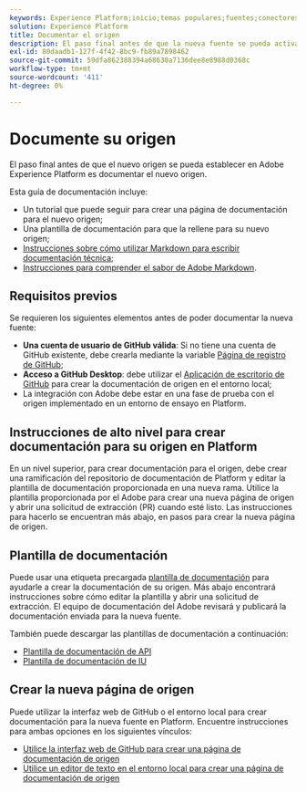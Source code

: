 ```yaml
---
keywords: Experience Platform;inicio;temas populares;fuentes;conectores;conectores de origen;sdk de fuentes;sdk;SDK
solution: Experience Platform
title: Documentar el origen
description: El paso final antes de que la nueva fuente se pueda activar en Adobe Experience Platform es documentar la nueva fuente.
exl-id: 80daadb1-127f-4f42-8bc9-fb89a7898462
source-git-commit: 59dfa862388394a68630a7136dee8e8988d0368c
workflow-type: tm+mt
source-wordcount: '411'
ht-degree: 0%

---
```


# Documente su origen

El paso final antes de que el nuevo origen se pueda establecer en Adobe Experience Platform es documentar el nuevo origen.

Esta guía de documentación incluye:

* Un tutorial que puede seguir para crear una página de documentación para el nuevo origen;
* Una plantilla de documentación para que la rellene para su nuevo origen;
* [Instrucciones sobre cómo utilizar Markdown para escribir documentación técnica](https://experienceleague.adobe.com/docs/contributor/contributor-guide/writing-essentials/markdown.html?lang=en);
* [Instrucciones para comprender el sabor de Adobe Markdown](https://experienceleague.adobe.com/docs/contributor/contributor-guide/writing-essentials/markdown.html?lang=en#custom-markdown-extensions).

## Requisitos previos

Se requieren los siguientes elementos antes de poder documentar la nueva fuente:

* **Una cuenta de usuario de GitHub válida**: Si no tiene una cuenta de GitHub existente, debe crearla mediante la variable [Página de registro de GitHub](https://github.com/);
* **Acceso a GitHub Desktop**: debe utilizar el [Aplicación de escritorio de GitHub](https://desktop.github.com/) para crear la documentación de origen en el entorno local;
* La integración con Adobe debe estar en una fase de prueba con el origen implementado en un entorno de ensayo en Platform.

## Instrucciones de alto nivel para crear documentación para su origen en Platform

En un nivel superior, para crear documentación para el origen, debe crear una ramificación del repositorio de documentación de Platform y editar la plantilla de documentación proporcionada en una nueva rama. Utilice la plantilla proporcionada por el Adobe para crear una nueva página de origen y abrir una solicitud de extracción (PR) cuando esté listo. Las instrucciones para hacerlo se encuentran más abajo, en pasos para crear la nueva página de origen.

## Plantilla de documentación

Puede usar una etiqueta precargada [plantilla de documentación](./template.md) para ayudarle a crear la documentación de su origen. Más abajo encontrará instrucciones sobre cómo editar la plantilla y abrir una solicitud de extracción. El equipo de documentación del Adobe revisará y publicará la documentación enviada para la nueva fuente.

También puede descargar las plantillas de documentación a continuación:

* [Plantilla de documentación de API](../assets/api-template.zip)
* [Plantilla de documentación de IU](../assets/ui-template.zip)

## Crear la nueva página de origen

Puede utilizar la interfaz web de GitHub o el entorno local para crear documentación para la nueva fuente en Platform. Encuentre instrucciones para ambas opciones en los siguientes vínculos:

* [Utilice la interfaz web de GitHub para crear una página de documentación de origen](./github.md)
* [Utilice un editor de texto en el entorno local para crear una página de documentación de origen](./text-editor.md)
